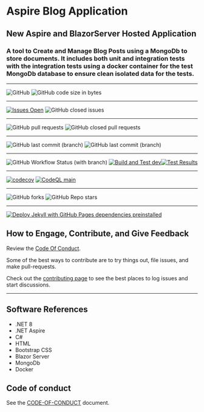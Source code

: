 # Aspire Blog Application

## New Aspire and BlazorServer Hosted Application

### A tool to Create and Manage Blog Posts using a MongoDb to store documents. It includes both unit and integration tests with the integration tests using a docker container for the test MongoDb database to ensure  clean isolated data for the tests.

****
![GitHub](https://img.shields.io/github/license/mpaulosky/AspireBlogApp?logo=github)
![GitHub code size in bytes](https://img.shields.io/github/languages/code-size/mpaulosky/AspireBlogApp?logo=github)
****
[![Issues Open](https://img.shields.io/github/issues/mpaulosky/AspireBlogApp.svg?style=flatsquare&logo=github&label=Open%20Issues)](https://github.com/mpaulosky/AspireBlogApp/issues)
![GitHub closed issues](https://img.shields.io/github/issues-closed/mpaulosky/AspireBlogApp?logo=github)
****
![GitHub pull requests](https://img.shields.io/github/issues-pr/mpaulosky/AspireBlogApp?label=pull%20requests&logo=github)
![GitHub closed pull requests](https://img.shields.io/github/issues-pr-closed/mpaulosky/AspireBlogApp?logo=github)
****
![GitHub last commit (branch)](https://img.shields.io/github/last-commit/mpaulosky/AspireBlogApp/main?label=last%20commit%20main&logo=github)
![GitHub last commit (branch)](https://img.shields.io/github/last-commit/mpaulosky/AspireBlogApp/dev?label=last%20commit%20dev&logo=github)
****
![GitHub Workflow Status (with branch)](https://img.shields.io/github/actions/workflow/status/mpaulosky/AspireBlogApp/dotnet.yml?branch=main&label=Build%20%26%20Test%20main&logo=github)
[![Build and Test dev](https://github.com/mpaulosky/AspireBlogApp/actions/workflows/dotnetdev.yml/badge.svg?branch=dev)](https://github.com/mpaulosky/AspireBlogApp/actions/workflows/dotnetdev.yml)[![Test Results](https://github.com/mpaulosky/AspireBlogApp/actions/workflows/create-test-report.yml/badge.svg)](https://github.com/mpaulosky/AspireBlogApp/actions/workflows/create-test-report.yml)
****
[![codecov](https://codecov.io/gh/mpaulosky/AspireBlogApp/branch/main/graph/badge.svg)](https://codecov.io/gh/mpaulosky/AspireBlogApp)
[![CodeQL main](https://github.com/mpaulosky/AspireBlogApp/actions/workflows/codeql-analysis.yml/badge.svg?branch=main)](https://github.com/mpaulosky/AspireBlogApp/actions/workflows/codeql-analysis.yml?branch=main)
****
![GitHub forks](https://img.shields.io/github/forks/mpaulosky/AspireBlogApp?label=Fork&logo=github)
![GitHub Repo stars](https://img.shields.io/github/stars/mpaulosky/AspireBlogApp?label=Stars&logo=github)
****
[![Deploy Jekyll with GitHub Pages dependencies preinstalled](https://github.com/mpaulosky/AspireBlogApp/actions/workflows/jekyll-gh-pages.yml/badge.svg)](https://github.com/mpaulosky/AspireBlogApp/actions/workflows/jekyll-gh-pages.yml)
## How to Engage, Contribute, and Give Feedback

Review the [Code Of Conduct](./doc/CODE_OF_CONDUCT.md).

Some of the best ways to contribute are to try things out, file issues, and make pull-requests.

Check out the [contributing page](./doc/CONTRIBUTING.md) to see the best places to log issues and start discussions.

****

## Software References

* .NET 8
* .NET Aspire
* C#
* HTML
* Bootstrap CSS
* Blazor Server
* MongoDb
* Docker

## Code of conduct

See the [CODE-OF-CONDUCT](./doc/CODE_OF_CONDUCT.md) document.